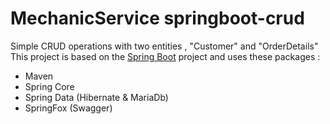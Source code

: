 # MechanicService springboot-crud
Simple CRUD operations with two entities , "Customer" and "OrderDetails"
This project is based on the [Spring Boot](http://projects.spring.io/spring-boot/) project and uses these packages :
- Maven
- Spring Core
- Spring Data (Hibernate & MariaDb)
- SpringFox (Swagger)
